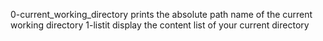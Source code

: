 0-current_working_directory prints the absolute path name of the current working directory
1-listit display the content list of your current directory
